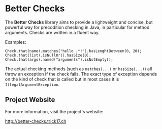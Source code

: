 # Better Checks

The **Better Checks** library aims to provide a lightweight and concise, but powerful way for precodition checking in Java, in particular for method arguments. Checks are written in a fluent way.

Examples:

    Check.that(name).matches("hello .*!").hasLenghtBetween(0, 20);
    Check.that(list).isNullOr().hasSize(0);
    Check.that(args).named("arguments").isNotEmpty();

The actual checking methods (such as `matches(...)` or `hasSize(...)`) all throw an exception if the check fails. The exact type of exception depends on the kind of check that is called but in most cases it is `IllegalArgumentException`.

## Project Website

For more information, visit the project's website:

<http://better-checks.trick17.ch>